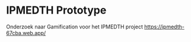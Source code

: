 # IPMEDTH Prototype
Onderzoek naar Gamification voor het IPMEDTH project https://ipmedth-67cba.web.app/
